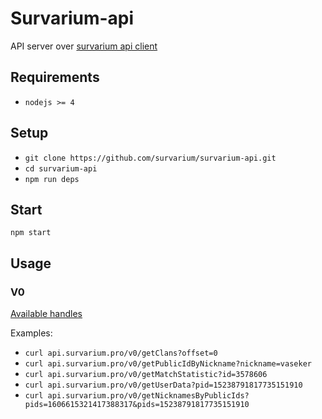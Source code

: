 # Survarium-api

API server over [survarium api client](https://github.com/survarium/survarium-api-client)

## Requirements
* `nodejs >= 4`

## Setup
* `git clone https://github.com/survarium/survarium-api.git`
* `cd survarium-api`
* `npm run deps`

## Start
`npm start`

## Usage

### V0
[Available handles](http://survarium.github.io/survarium-api-client/docs/Api.html)

Examples:  

* `curl api.survarium.pro/v0/getClans?offset=0`
* `curl api.survarium.pro/v0/getPublicIdByNickname?nickname=vaseker`
* `curl api.survarium.pro/v0/getMatchStatistic?id=3578606`
* `curl api.survarium.pro/v0/getUserData?pid=15238791817735151910`
* `curl api.survarium.pro/v0/getNicknamesByPublicIds?pids=1606615321417388317&pids=15238791817735151910`
